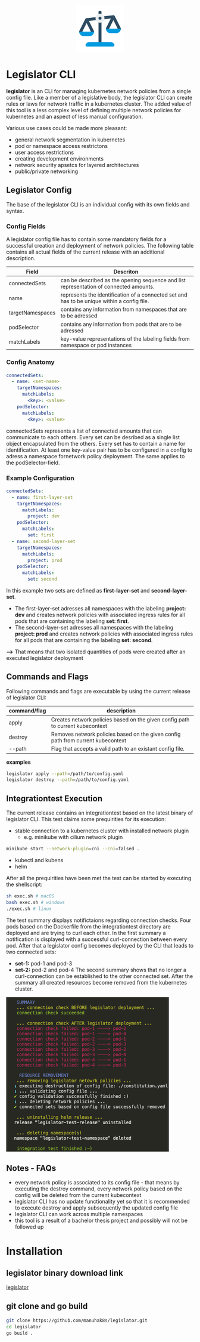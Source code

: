 <p align="center">
  <img src="https://github.com/manuhak8s/legislator/blob/main/readme_res/logo/logo.png" alt="Sublime's custom image"/>
</p>

# Legislator CLI

**legislator** is an CLI for managing kubernetes network policies from a single config file. Like a member
of a legislative body, the legislator CLI can create rules or laws for network traffic in a kubernetes cluster.
The added value of this tool is a less complex level of defining multiple network policies for kubernetes and
an aspect of less manual configuration. 

Various use cases could be made more pleasant:
* general network segmentation in kubernetes
* pod or namespace access restrictons 
* user access restrictions
* creating development environments
* network security apsetcs for layered architectures
* public/private networking

## Legislator Config
The base of the legislator CLI is an individual config with its own fields and syntax. 
### Config Fields
A legislator config file has to contain some mandatory fields for a successful creation and deployment of network policies.
The following table contains all actual fields of the current release with an additional description.

Field  | Descriton
------------- | -------------
connectedSets  | can be described as the opening sequence and list representation of connected amounts. 
name  | represents the identification of a connected set and has to be unique within a config file.
targetNamespaces  | contains any information from namespaces that are to be adressed 
podSelector  | contains any information from pods that are to be adressed 
matchLabels  | key-value representations of the labeling fields from namespace or pod instances
### Config Anatomy
```yaml
connectedSets:
  - name: <set-name>
    targetNamespaces:
      matchLabels:
        <key>: <value>
    podSelector:
      matchLabels:
        <key>: <value>
```
connectedSets represents a list of connected amounts that can communicate to each others. Every set can be desribed as a single list object encapsulated from the others. Every set has to contain a name for identification. At least one key-value pair has to be configured in a config to adress a namespace fornetwork policy deployment. The same applies to the podSelector-field.
### Example Configuration
```yaml
connectedSets:
  - name: first-layer-set
    targetNamespaces:
      matchLabels:
        project: dev
    podSelector:
      matchLabels:
        set: first
  - name: second-layer-set
    targetNamespaces:
      matchLabels:
        project: prod
    podSelector:
      matchLabels:
        set: second
```
In this example two sets are defined as **first-layer-set** and **second-layer-set**. 
* The first-layer-set adresses all namespaces with the labeling **project: dev** and creates network policies with associated ingress rules for all pods that are containing the labeling **set: first**.
* The second-layer-set adresses all namespaces with the labeling **project: prod** and creates network policies with associated ingress rules for all pods that are containing the labeling **set: second**.

**-->** That means that two isolated quantities of pods were created after an executed legislator deployment

## Commands and Flags 
Following commands and flags are executable by using the current release of legislator CLI:

command/flag | description
------------- | -------------
apply  | Creates network policies based on the given config path to current kubecontext
destroy  | Removes network policies based on the given config path from current kubecontext
--path  | Flag that accepts a valid path to an existant config file.

**examples**
```bash
legislator apply --path=/path/to/config.yaml
legislator destroy --path=/path/to/config.yaml
```

## Integrationtest Execution
The current release contains an integrationtest based on the latest binary of legislator CLI. This test claims some prequirities for its execution:
* stable connection to a kubernetes cluster with installed network plugin
    * e.g. minikube with cilium network plugin
```bash 
minikube start --network-plugin=cni --cni=falsed .
```
* kubectl and kubens
* helm

After all the prequirities have been met the test can be started by executing the shellscript:
```bash
sh exec.sh # macOS
bash exec.sh # windows
./exec.sh # linux
```

The test summary displays notifictaions regarding connection checks. Four pods based on the Dockerfile from the integrationtest directory are deployed and are trying to curl each other. In the first summary a notification is displayed with a successful curl-connection between every pod. After that a legislator config becomes deployed by the CLI that leads to two connected sets:
* **set-1:** pod-1 and pod-3 
* **set-2:** pod-2 and pod-4
The second summary shows that no longer a curl-connection can be established to the other connected set. After the summary all created resources become removed from the kubernetes cluster.

![alt text](https://github.com/manuhak8s/legislator/blob/main/readme_res/pic/summary_integration_test.png)

## Notes - FAQs
* every network policy is associated to its config file - that means by executing the destroy command, every network policy based on the config will be deleted from the current kubecontext
* legislator CLI has no update functionality yet so that it is recommended to execute destroy and apply subsequently the updated config file
* legislator CLI can work across multiple namespaces
* this tool is a result of a bachelor thesis project and possibly will not be followed up 

# Installation
## legislator binary download link
[legislator](https://github.com/manuhak8s/legislator/blob/main/legislator)
## git clone and go build
```bash
git clone https://github.com/manuhak8s/legislator.git
cd legislator
go build .
```